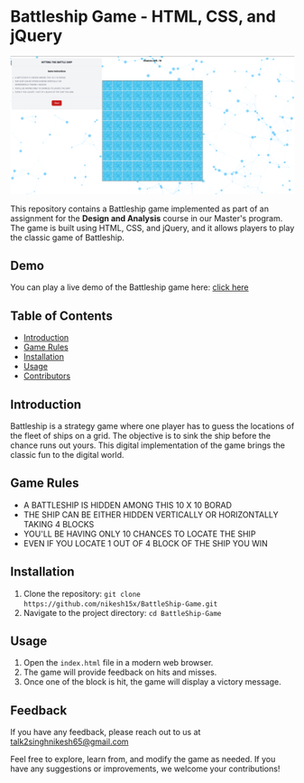 # Battleship Game - HTML, CSS, and jQuery

![Battleship](img/Screenshot_20230824_221044-1.png)

This repository contains a Battleship game implemented as part of an assignment for the **Design and Analysis** course in our Master's program. The game is built using HTML, CSS, and jQuery, and it allows players to play the classic game of Battleship.

## Demo

You can play a live demo of the Battleship game here: [click here](https://nikesh15x.github.io/BattleShip-Game/)
## Table of Contents

- [Introduction](#introduction)
- [Game Rules](#game-rules)
- [Installation](#installation)
- [Usage](#usage)
- [Contributors](#contributors)

## Introduction

Battleship is a strategy game where one player has to guess the locations of the fleet of ships on a grid. The objective is to sink the ship before the chance runs out yours. This digital implementation of the game brings the classic fun to the digital world.

## Game Rules
- A BATTLESHIP IS HIDDEN AMONG THIS 10 X 10 BORAD
- THE SHIP CAN BE EITHER HIDDEN VERTICALLY OR HORIZONTALLY TAKING 4 BLOCKS
- YOU'LL BE HAVING ONLY 10 CHANCES TO LOCATE THE SHIP
- EVEN IF YOU LOCATE 1 OUT OF 4 BLOCK OF THE SHIP YOU WIN

## Installation

1. Clone the repository: `git clone https://github.com/nikesh15x/BattleShip-Game.git`
2. Navigate to the project directory: `cd BattleShip-Game`

## Usage

1. Open the `index.html` file in a modern web browser.
2. The game will provide feedback on hits and misses.
3. Once one of the block is hit, the game will display a victory message.



## Feedback

If you have any feedback, please reach out to us at talk2singhnikesh65@gmail.com

Feel free to explore, learn from, and modify the game as needed. If you have any suggestions or improvements, we welcome your contributions!


